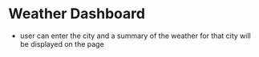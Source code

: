 # Weather Dashboard

* user can enter the city and a summary of the weather for that city will be displayed on the page